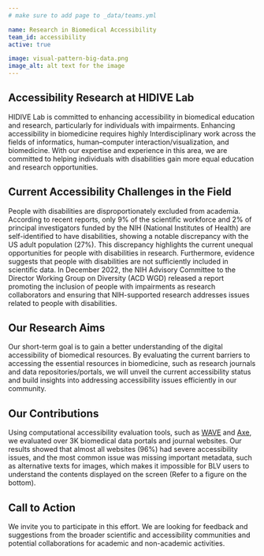 ```yaml
---
# make sure to add page to _data/teams.yml

name: Research in Biomedical Accessibility
team_id: accessibility
active: true

image: visual-pattern-big-data.png
image_alt: alt text for the image
---
```


## Accessibility Research at HIDIVE Lab

HIDIVE Lab is committed to enhancing accessibility in biomedical education and research, particularly for individuals with impairments. Enhancing accessibility in biomedicine requires highly Interdisciplinary work across the fields of informatics, human–computer interaction/visualization, and biomedicine. With our expertise and experience in this area, we are committed to helping individuals with disabilities gain more equal education and research opportunities.

## Current Accessibility Challenges in the Field

People with disabilities are disproportionately excluded from academia. According to recent reports, only 9% of the scientific workforce and 2% of principal investigators funded by the NIH (National Institutes of Health) are self-identified to have disabilities, showing a notable discrepancy with the US adult population (27%). This discrepancy highlights the current unequal opportunities for people with disabilities in research. Furthermore, evidence suggests that people with disabilities are not sufficiently included in scientific data. In December 2022, the NIH Advisory Committee to the Director Working Group on Diversity (ACD WGD) released a report promoting the inclusion of people with impairments as research collaborators and ensuring that NIH-supported research addresses issues related to people with disabilities.

## Our Research Aims

Our short-term goal is to gain a better understanding of the digital accessibility of biomedical resources. By evaluating the current barriers to accessing the essential resources in biomedicine, such as research journals and data repositories/portals, we will unveil the current accessibility status and build insights into addressing accessibility issues efficiently in our community.

## Our Contributions

Using computational accessibility evaluation tools, such as [WAVE](https://wave.webaim.org) and [Axe](https://www.deque.com/axe/), we evaluated over 3K biomedical data portals and journal websites. Our results showed that almost all websites (96%) had severe accessibility issues, and the most common issue was missing important metadata, such as alternative texts for images, which makes it impossible for BLV users to understand the contents displayed on the screen (Refer to a figure on the bottom).

## Call to Action

We invite you to participate in this effort. We are looking for feedback and suggestions from the broader scientific and accessibility communities and potential collaborations for academic and non-academic activities.
